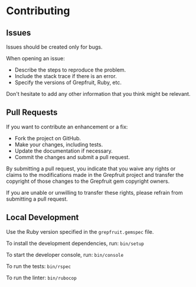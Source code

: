 # Contributing

## Issues

Issues should be created only for bugs.

When opening an issue:

- Describe the steps to reproduce the problem.
- Include the stack trace if there is an error.
- Specify the versions of Grepfruit, Ruby, etc.

Don't hesitate to add any other information that you think might be relevant.

## Pull Requests

If you want to contribute an enhancement or a fix:

- Fork the project on GitHub.
- Make your changes, including tests.
- Update the documentation if necessary.
- Commit the changes and submit a pull request.

By submitting a pull request, you indicate that you waive any rights or claims to the modifications made in the Grepfruit project and transfer the copyright of those changes to the Grepfruit gem copyright owners.

If you are unable or unwilling to transfer these rights, please refrain from submitting a pull request.

## Local Development

Use the Ruby version specified in the `grepfruit.gemspec` file.

To install the development dependencies, run: `bin/setup`

To start the developer console, run: `bin/console`

To run the tests: `bin/rspec`

To run the linter: `bin/rubocop`
